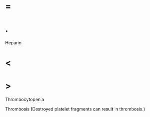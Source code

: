 # =

# .

Heparin

# <

# >

Thrombocytopenia

Thrombosis (Destroyed platelet fragments can result in thrombosis.)
